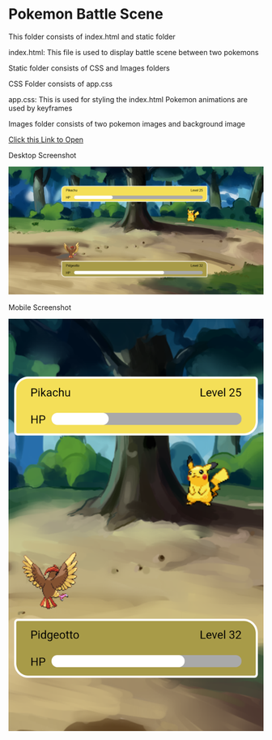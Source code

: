 # Pokemon Battle Scene

This folder consists of index.html and static folder

index.html:
    This file is used to display battle scene between two pokemons

Static folder consists of CSS and Images folders

CSS Folder consists of app.css

app.css:
    This is used for styling the index.html
    Pokemon animations are used by keyframes

Images folder consists of two pokemon images and background image

[Click this Link to Open](https://venkatpantham.github.io/edyst-s19-pokemon-battle-scene/frontend/index.html)

Desktop Screenshot

![Screenshot](static/images/desktopscreenshot.png)

Mobile Screenshot

![Screenshot](static/images/mobilescreenshot.png)
